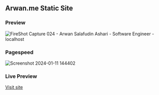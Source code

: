 ## Arwan.me Static Site

### Preview
![FireShot Capture 024 - Arwan Salafudin Ashari - Software Engineer - localhost](https://github.com/aifit/arwanmev2/assets/31202570/add8aa58-0fc9-4577-bbea-e32204a6bc86)

### Pagespeed
![Screenshot 2024-01-11 144402](https://github.com/aifit/arwanmev2/assets/31202570/27897d63-61a4-4fc5-81a6-3abcf8fc2697)

### Live Preview
[Visit site](https://arwan.me)

